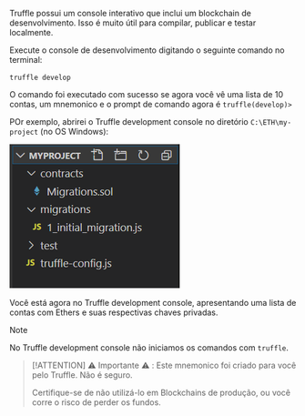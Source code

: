 
Truffle possui um console interativo que inclui um blockchain de desenvolvimento. 
Isso é muito útil para compilar, publicar e testar localmente.

Execute o console de desenvolvimento digitando o seguinte comando no terminal:

```shell
truffle develop
```

O comando foi executado com sucesso se agora você vê uma lista de 10 contas, 
um mnemonico e o prompt de comando agora é `truffle(develop)>`

POr exemplo, abrirei o Truffle development console no diretório `C:\ETH\my-project` 
(no OS Windows):

![Truffle development console](../../images/truffle/image-13.png)

Você está agora no Truffle development console, apresentando uma lista de contas com Ethers e suas respectivas chaves privadas.

> [!NOTE]
> No Truffle development console não iniciamos os comandos com `truffle`.


> [!ATTENTION]
> ⚠️  Importante ⚠️  : Este mnemonico foi criado para você pelo Truffle. Não é seguro.
>
> Certifique-se de não utilizá-lo em Blockchains de produção, ou você corre o risco de perder os fundos.
